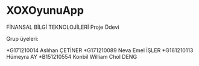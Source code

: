 # XOXOyunuApp

FİNANSAL BİLGİ TEKNOLOJİLERİ Proje Ödevi

Grup üyeleri:

*G171210014  Aslıhan ÇETİNER
*G171210089  Neva Emel İŞLER
*G161210113  Hümeyra AY
*B151210554  Konbil William Chol DENG
